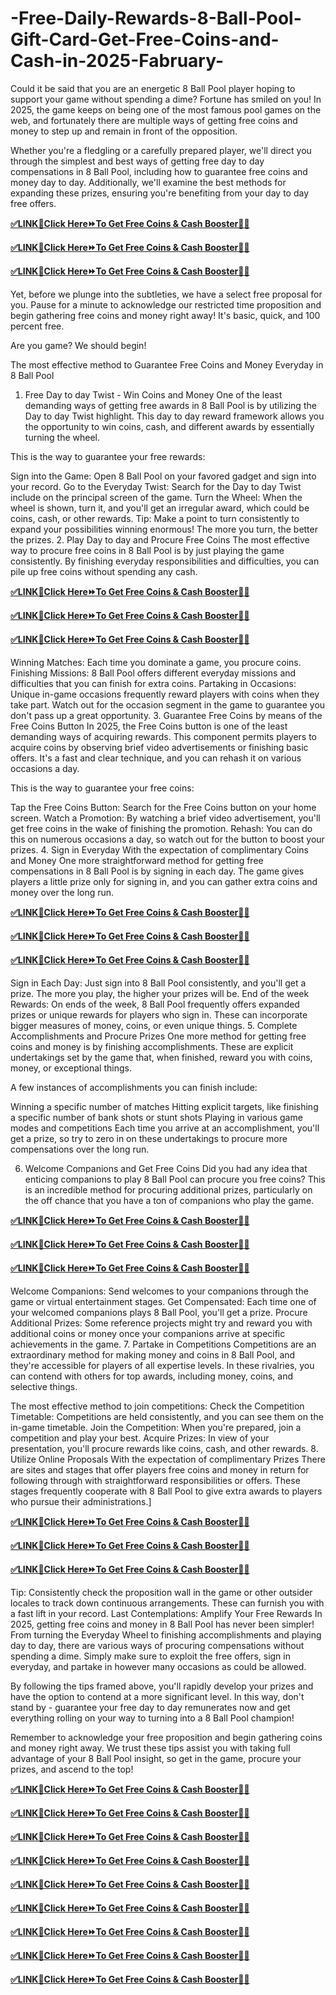 # -Free-Daily-Rewards-8-Ball-Pool-Gift-Card-Get-Free-Coins-and-Cash-in-2025-Fabruary-

Could it be said that you are an energetic 8 Ball Pool player hoping to support your game without spending a dime? Fortune has smiled on you! In 2025, the game keeps on being one of the most famous pool games on the web, and fortunately there are multiple ways of getting free coins and money to step up and remain in front of the opposition.

Whether you're a fledgling or a carefully prepared player, we'll direct you through the simplest and best ways of getting free day to day compensations in 8 Ball Pool, including how to guarantee free coins and money day to day. Additionally, we'll examine the best methods for expanding these prizes, ensuring you're benefiting from your day to day free offers.

**[✅LINK📲Click Here⏩To Get Free Coins & Cash Booster🔶🔷](https://tinyurl.com/h8ba248ballpol)**

**[✅LINK📲Click Here⏩To Get Free Coins & Cash Booster🔶🔷](https://tinyurl.com/h8ba248ballpol)**

**[✅LINK📲Click Here⏩To Get Free Coins & Cash Booster🔶🔷](https://tinyurl.com/h8ba248ballpol)**

Yet, before we plunge into the subtleties, we have a select free proposal for you. Pause for a minute to acknowledge our restricted time proposition and begin gathering free coins and money right away! It's basic, quick, and 100 percent free.

Are you game? We should begin!

The most effective method to Guarantee Free Coins and Money Everyday in 8 Ball Pool
1. Free Day to day Twist - Win Coins and Money
One of the least demanding ways of getting free awards in 8 Ball Pool is by utilizing the Day to day Twist highlight. This day to day reward framework allows you the opportunity to win coins, cash, and different awards by essentially turning the wheel.

This is the way to guarantee your free rewards:

Sign into the Game: Open 8 Ball Pool on your favored gadget and sign into your record.
Go to the Everyday Twist: Search for the Day to day Twist include on the principal screen of the game.
Turn the Wheel: When the wheel is shown, turn it, and you'll get an irregular award, which could be coins, cash, or other rewards.
Tip: Make a point to turn consistently to expand your possibilities winning enormous! The more you turn, the better the prizes.
2. Play Day to day and Procure Free Coins
The most effective way to procure free coins in 8 Ball Pool is by just playing the game consistently. By finishing everyday responsibilities and difficulties, you can pile up free coins without spending any cash.

**[✅LINK📲Click Here⏩To Get Free Coins & Cash Booster🔶🔷](https://tinyurl.com/h8ba248ballpol)**

**[✅LINK📲Click Here⏩To Get Free Coins & Cash Booster🔶🔷](https://tinyurl.com/h8ba248ballpol)**

**[✅LINK📲Click Here⏩To Get Free Coins & Cash Booster🔶🔷](https://tinyurl.com/h8ba248ballpol)**

Winning Matches: Each time you dominate a game, you procure coins.
Finishing Missions: 8 Ball Pool offers different everyday missions and difficulties that you can finish for extra coins.
Partaking in Occasions: Unique in-game occasions frequently reward players with coins when they take part. Watch out for the occasion segment in the game to guarantee you don't pass up a great opportunity.
3. Guarantee Free Coins by means of the Free Coins Button
In 2025, the Free Coins button is one of the least demanding ways of acquiring rewards. This component permits players to acquire coins by observing brief video advertisements or finishing basic offers. It's a fast and clear technique, and you can rehash it on various occasions a day.

This is the way to guarantee your free coins:

Tap the Free Coins Button: Search for the Free Coins button on your home screen.
Watch a Promotion: By watching a brief video advertisement, you'll get free coins in the wake of finishing the promotion.
Rehash: You can do this on numerous occasions a day, so watch out for the button to boost your prizes.
4. Sign in Everyday With the expectation of complimentary Coins and Money
One more straightforward method for getting free compensations in 8 Ball Pool is by signing in each day. The game gives players a little prize only for signing in, and you can gather extra coins and money over the long run.

**[✅LINK📲Click Here⏩To Get Free Coins & Cash Booster🔶🔷](https://tinyurl.com/h8ba248ballpol)**

**[✅LINK📲Click Here⏩To Get Free Coins & Cash Booster🔶🔷](https://tinyurl.com/h8ba248ballpol)**

**[✅LINK📲Click Here⏩To Get Free Coins & Cash Booster🔶🔷](https://tinyurl.com/h8ba248ballpol)**

Sign in Each Day: Just sign into 8 Ball Pool consistently, and you'll get a prize. The more you play, the higher your prizes will be.
End of the week Rewards: On ends of the week, 8 Ball Pool frequently offers expanded prizes or unique rewards for players who sign in. These can incorporate bigger measures of money, coins, or even unique things.
5. Complete Accomplishments and Procure Prizes
One more method for getting free coins and money is by finishing accomplishments. These are explicit undertakings set by the game that, when finished, reward you with coins, money, or exceptional things.

A few instances of accomplishments you can finish include:

Winning a specific number of matches
Hitting explicit targets, like finishing a specific number of bank shots or stunt shots
Playing in various game modes and competitions
Each time you arrive at an accomplishment, you'll get a prize, so try to zero in on these undertakings to procure more compensations over the long run.

6. Welcome Companions and Get Free Coins
Did you had any idea that enticing companions to play 8 Ball Pool can procure you free coins? This is an incredible method for procuring additional prizes, particularly on the off chance that you have a ton of companions who play the game.

**[✅LINK📲Click Here⏩To Get Free Coins & Cash Booster🔶🔷](https://tinyurl.com/h8ba248ballpol)**

**[✅LINK📲Click Here⏩To Get Free Coins & Cash Booster🔶🔷](https://tinyurl.com/h8ba248ballpol)**

**[✅LINK📲Click Here⏩To Get Free Coins & Cash Booster🔶🔷](https://tinyurl.com/h8ba248ballpol)**

Welcome Companions: Send welcomes to your companions through the game or virtual entertainment stages.
Get Compensated: Each time one of your welcomed companions plays 8 Ball Pool, you'll get a prize.
Procure Additional Prizes: Some reference projects might try and reward you with additional coins or money once your companions arrive at specific achievements in the game.
7. Partake in Competitions
Competitions are an extraordinary method for making money and coins in 8 Ball Pool, and they're accessible for players of all expertise levels. In these rivalries, you can contend with others for top awards, including money, coins, and selective things.

The most effective method to join competitions:
Check the Competition Timetable: Competitions are held consistently, and you can see them on the in-game timetable.
Join the Competition: When you're prepared, join a competition and play your best.
Acquire Prizes: In view of your presentation, you'll procure rewards like coins, cash, and other rewards.
8. Utilize Online Proposals With the expectation of complimentary Prizes
There are sites and stages that offer players free coins and money in return for following through with straightforward responsibilities or offers. These stages frequently cooperate with 8 Ball Pool to give extra awards to players who pursue their administrations.]

**[✅LINK📲Click Here⏩To Get Free Coins & Cash Booster🔶🔷](https://tinyurl.com/h8ba248ballpol)**

**[✅LINK📲Click Here⏩To Get Free Coins & Cash Booster🔶🔷](https://tinyurl.com/h8ba248ballpol)**

**[✅LINK📲Click Here⏩To Get Free Coins & Cash Booster🔶🔷](https://tinyurl.com/h8ba248ballpol)**

Tip: Consistently check the proposition wall in the game or other outsider locales to track down continuous arrangements. These can furnish you with a fast lift in your record.
Last Contemplations: Amplify Your Free Rewards
In 2025, getting free coins and money in 8 Ball Pool has never been simpler! From turning the Everyday Wheel to finishing accomplishments and playing day to day, there are various ways of procuring compensations without spending a dime. Simply make sure to exploit the free offers, sign in everyday, and partake in however many occasions as could be allowed.

By following the tips framed above, you'll rapidly develop your prizes and have the option to contend at a more significant level. In this way, don't stand by - guarantee your free day to day remunerates now and get everything rolling on your way to turning into a 8 Ball Pool champion!

Remember to acknowledge your free proposition and begin gathering coins and money right away. We trust these tips assist you with taking full advantage of your 8 Ball Pool insight, so get in the game, procure your prizes, and ascend to the top!

**[✅LINK📲Click Here⏩To Get Free Coins & Cash Booster🔶🔷](https://tinyurl.com/h8ba248ballpol)**

**[✅LINK📲Click Here⏩To Get Free Coins & Cash Booster🔶🔷](https://tinyurl.com/h8ba248ballpol)**

**[✅LINK📲Click Here⏩To Get Free Coins & Cash Booster🔶🔷](https://tinyurl.com/h8ba248ballpol)**

**[✅LINK📲Click Here⏩To Get Free Coins & Cash Booster🔶🔷](https://tinyurl.com/h8ba248ballpol)**

**[✅LINK📲Click Here⏩To Get Free Coins & Cash Booster🔶🔷](https://tinyurl.com/h8ba248ballpol)**

**[✅LINK📲Click Here⏩To Get Free Coins & Cash Booster🔶🔷](https://tinyurl.com/h8ba248ballpol)**


**[✅LINK📲Click Here⏩To Get Free Coins & Cash Booster🔶🔷](https://tinyurl.com/h8ba248ballpol)**

**[✅LINK📲Click Here⏩To Get Free Coins & Cash Booster🔶🔷](https://tinyurl.com/h8ba248ballpol)**

**[✅LINK📲Click Here⏩To Get Free Coins & Cash Booster🔶🔷](https://tinyurl.com/h8ba248ballpol)**
